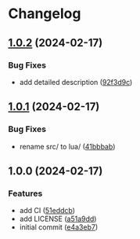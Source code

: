 # Changelog

## [1.0.2](https://github.com/nvim-neorg/lua-utils.nvim/compare/v1.0.1...v1.0.2) (2024-02-17)


### Bug Fixes

* add detailed description ([92f3d9c](https://github.com/nvim-neorg/lua-utils.nvim/commit/92f3d9cfb4502d30c7f1bd1e7e5354df90e2a5be))

## [1.0.1](https://github.com/nvim-neorg/lua-utils.nvim/compare/v1.0.0...v1.0.1) (2024-02-17)


### Bug Fixes

* rename src/ to lua/ ([41bbbab](https://github.com/nvim-neorg/lua-utils.nvim/commit/41bbbab272a0a1cc53e0c7bda0e8ffa1278c4858))

## 1.0.0 (2024-02-17)


### Features

* add CI ([51eddcb](https://github.com/nvim-neorg/lua-utils.nvim/commit/51eddcb7d3f31693839709f1cd5c94099580a69f))
* add LICENSE ([a51a9dd](https://github.com/nvim-neorg/lua-utils.nvim/commit/a51a9dd71c8b05799243dbec91ba7bab4ca7b20c))
* initial commit ([e4a3eb7](https://github.com/nvim-neorg/lua-utils.nvim/commit/e4a3eb779544ec1195ff2262b3ffb78616add7a8))
